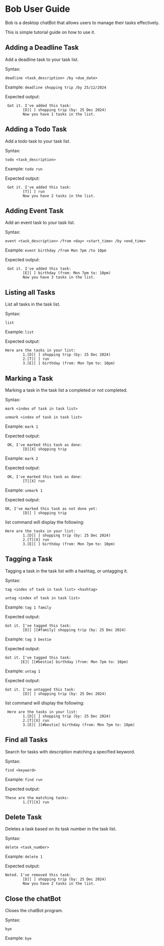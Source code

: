 # Bob User Guide

Bob is a desktop chatBot that allows users to manage their tasks effectively.

This is simple tutorial guide on how to use it.

## Adding a Deadline Task

Add a deadline task to your task list.

Syntax:

```
deadline <task_description> /by <due_date>
```

Example: `deadline shopping trip /by 25/12/2024`

Expected output:
```
 Got it. I've added this task:
        [D][ ] shopping trip (by: 25 Dec 2024)
        Now you have 1 tasks in the list.
```

## Adding a Todo Task

Add a todo task to your task list.

Syntax:

```
todo <task_description> 
```

Example: `todo run`

Expected output:
```
 Got it. I've added this task:
        [T][ ] run
        Now you have 2 tasks in the list.

```

## Adding Event Task

Add an event task to your task list.

Syntax:

```
event <task_description> /from <day> <start_time> /by <end_time>
```

Example: `event birthday /from Mon 7pm /to 10pm`

Expected output:
```
 Got it. I've added this task:
        [E][ ] birthday (from: Mon 7pm to: 10pm)
        Now you have 3 tasks in the list.
```

## Listing all Tasks

List all tasks in the task list.

Syntax:

```
list
```

Example: `list`

Expected output:
```
Here are the tasks in your list:
        1.[D][ ] shopping trip (by: 25 Dec 2024)
        2.[T][ ] run
        3.[E][ ] birthday (from: Mon 7pm to: 10pm)
```

## Marking a Task

Marking a task in the task list a completed or not completed.

Syntax:

```
mark <index of task in task list>
```

```
unmark <index of task in task list>
```

Example: `mark 1`

Expected output:
```
 OK, I've marked this task as done:
        [D][X] shopping trip
```

Example: `mark 2`

Expected output:
```
 OK, I've marked this task as done:
        [T][X] run
```

Example: `unmark 1`

Expected output:
```
OK, I've marked this task as not done yet:
        [D][ ] shopping trip
```

list command will display the following:

```
Here are the tasks in your list:
        1.[D][ ] shopping trip (by: 25 Dec 2024)
        2.[T][X] run
        3.[E][ ] birthday (from: Mon 7pm to: 10pm)

```

## Tagging a Task

Tagging a task in the task list with a hashtag, or untagging it.

Syntax:

```
tag <index of task in task list> <hashtag>
```
```
untag <index of task in task list>
```

Example: `tag 1 family`

Expected output:
```
Got it. I've tagged this task:
        [D][ ][#family] shopping trip (by: 25 Dec 2024)
```

Example: `tag 3 bestie`

Expected output:
```
Got it. I've tagged this task:
       [E][ ][#bestie] birthday (from: Mon 7pm to: 10pm)
```

Example: `untag 1`

Expected output:
```
Got it. I've untagged this task:
        [D][ ] shopping trip (by: 25 Dec 2024)
```

list command will display the following:

```
 Here are the tasks in your list:
        1.[D][ ] shopping trip (by: 25 Dec 2024)
        2.[T][X] run
        3.[E][ ][#bestie] birthday (from: Mon 7pm to: 10pm)
```

## Find all Tasks

Search for tasks with description matching a specified keyword.

Syntax:

```
find <keyword>
```

Example: `find run`

Expected output:
```
These are the matching tasks: 
        1.[T][X] run
```

## Delete Task

Deletes a task based on its task number in the task list.

Syntax:

```
delete <task_number>
```

Example: `delete 1`

Expected output:
```
Noted. I've removed this task:
        [D][ ] shopping trip (by: 25 Dec 2024)
        Now you have 2 tasks in the list.
```

## Close the chatBot

Closes the chatBot program.

Syntax:

```
bye
```

Example: `bye`

